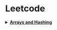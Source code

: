 # Leetcode

<details>
<summary><b><a href="https://github.com/8366888C/Leetcode/tree/main/Arrays%20and%20Hashing">Arrays and Hashing</a></b></summary>
&nbsp;&nbsp;&nbsp;&nbsp;<a href="https://github.com/8366888C/Leetcode/blob/main/Arrays%20and%20Hashing/217.%20Contains%20Duplicate">217. Contains Duplicate</a>
</details>
<div align="center">

